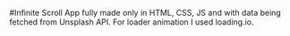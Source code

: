 #Infinite Scroll
App fully made only in HTML, CSS, JS and with data being fetched from Unsplash API.
For loader animation I used loading.io.
